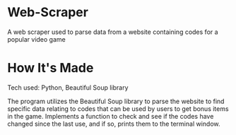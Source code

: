 # Web-Scraper

A web scraper used to parse data from a website containing codes for a popular video game

# How It's Made
Tech used: Python, Beautiful Soup library

The program utilizes the Beautiful Soup library to parse the website to find specific data relating to codes that can be used by users to get bonus items in the game.
Implements a function to check and see if the codes have changed since the last use, and if so, prints them to the terminal window.
